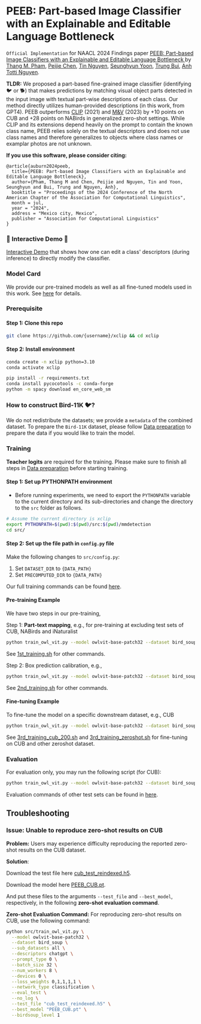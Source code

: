 # PEEB: Part-based Image Classifier with an Explainable and Editable Language Bottleneck

`Official Implementation` for NAACL 2024 Findings paper [PEEB: Part-based Image Classifiers with an Explainable and Editable Language Bottleneck
](https://arxiv.org/abs/2403.05297) by [Thang M. Pham](https://scholar.google.com/citations?user=eNrX3mYAAAAJ&hl=en), [Peijie Chen](https://chanfeechen.github.io/resume), [Tin Nguyen](https://ngthanhtin.github.io/), [Seunghyun Yoon](https://david-yoon.github.io/), [Trung Bui](https://research.adobe.com/person/trung-bui/), [Anh Totti Nguyen](https://anhnguyen.me/).

**TLDR:** We proposed a part-based fine-grained image classifier (identifying 🐦 or 🐕) that makes predictions by matching visual object parts detected in the input image with textual part-wise descriptions of each class. Our method directly utilizes human-provided descriptions (in this work, from GPT4). PEEB outperforms [CLIP](https://github.com/openai/CLIP) (2021) and [M&V](https://arxiv.org/abs/2210.07183) (2023) by +10 points on CUB and +28 points on NABirds in generalized zero-shot settings. While CLIP and its extensions depend heavily on the prompt to contain the known class name, PEEB relies solely on the textual descriptors and does not use class names and therefore generalizes to objects where class names or examplar photos are not unknown.

**If you use this software, please consider citing:**

    @article{auburn2024peeb,
      title={PEEB: Part-based Image Classifiers with an Explainable and Editable Language Bottleneck},
      author={Pham, Thang M and Chen, Peijie and Nguyen, Tin and Yoon, Seunghyun and Bui, Trung and Nguyen, Anh},
      booktitle = "Proceedings of the 2024 Conference of the North American Chapter of the Association for Computational Linguistics",
      month = jul,
      year = "2024",
      address = "Mexico city, Mexico",
      publisher = "Association for Computational Linguistics"
    }
    
### 🌟 Interactive Demo 🌟

[Interactive Demo](https://huggingface.co/spaces/XAI/PEEB) that shows how one can edit a class' descriptors (during inference) to directly modify the classifier.


### Model Card
We provide our pre-trained models as well as all fine-tuned models used in this work. See [here](./Model_card.md) for details.


### Prerequisite

#### Step 1: Clone this repo
```bash
git clone https://github.com/{username}/xclip && cd xclip
```

#### Step 2: Install environment

```bash
conda create -n xclip python=3.10
conda activate xclip

pip install -r requirements.txt
conda install pycocotools -c conda-forge
python -m spacy download en_core_web_sm
```


### How to construct Bird-11K 🐦?

We do not redistribute the datasets; we provide a ```metadata``` of the combined dataset. To prepare the `Bird-11K` dataset, please follow [Data preparation](./Data_preparation.md) to prepare the data if you would like to train the model.


### Training

**Teacher logits** are required for the training. Please make sure to finish all steps in [Data preparation](./Data_preparation.md) before starting training. 

#### Step 1: Set up PYTHONPATH environment
* Before running experiments, we need to export the `PYTHONPATH` variable to the current directory and its sub-directories and change the directory to the `src` folder as follows.
```bash
# Assume the current directory is xclip
export PYTHONPATH=$(pwd):$(pwd)/src:$(pwd)/mmdetection
cd src/
```

#### Step 2: Set up the file path in `config.py` file
Make the following changes to `src/config.py`:
1. Set `DATASET_DIR` to `{DATA_PATH}`
2. Set `PRECOMPUTED_DIR` to `{DATA_PATH}`

Our full training commands can be found [here](./scripts/).

#### Pre-training Example
We have two steps in our pre-training,

Step 1: **Part-text mapping**, e.g., for pre-training at excluding test sets of CUB, NABirds and iNaturalist
```bash
python train_owl_vit.py --model owlvit-base-patch32 --dataset bird_soup --sub_datasets all --descriptors chatgpt --prompt_type 0 --batch_size 32 --batch_size_val 50 --save_freq 1 --num_workers 8 --devices 0 --epochs 32 --lr 0.0002 --weight_decay 0.01 --project_name stage1_pretraining --loss_weights 0,0,0,0,1 --network_type contrastive --freeze_box_heads --logits_from_teacher --num_negatives_train 48 --num_negatives_val 50 --early_stopping 5 --train_file "../data/bird_11K/metadata/level_1_exclude_cub_nabirds_inat/train_keep_child_a100_reindexed.h5" --val_file "../data/bird_11K/metadata/level_1_exclude_cub_nabirds_inat/val_keep_child_a100_reindexed.h5" --test_file "../data/bird_11K/metadata/level_1_exclude_cub_nabirds_inat/test_cub_reindexed.h5" --birdsoup_level 1 --note "stage1_pretraining_BIRD-11K_test"
```
See [1st_training.sh](./scripts/1st_training.sh) for other commands.

Step 2: Box prediction calibration, e.g.,
```bash
python train_owl_vit.py --model owlvit-base-patch32 --dataset bird_soup --sub_datasets all --descriptors chatgpt --prompt_type 0 --batch_size 32 --batch_size_val 50 --save_freq 1 --num_workers 8 --devices 0 --epochs 32 --lr 0.00002 --weight_decay 0.01 --project_name stage2_pretraining --loss_weights 0,1,1,2,0 --network_type contrastive --train_box_heads_only --num_negatives_train 48 --num_negatives_val 50 --early_stopping 5 --train_file "../data/bird_11K/metadata/level_1_exclude_cub_nabirds_inat/train_keep_child_a100_reindexed.h5" --val_file "../data/bird_11K/metadata/level_1_exclude_cub_nabirds_inat/val_keep_child_a100_reindexed.h5" --test_file "../data/bird_11K/metadata/level_1_exclude_cub_nabirds_inat/test_cub_reindexed.h5" --best_model "" --birdsoup_level 1 --note "stage2_pretraining_BIRD-11K_test"
```
See [2nd_training.sh](./scripts/2nd_training.sh) for other commands.


#### Fine-tuning Example
To fine-tune the model on a specific downstream dataset, e.g., CUB
```bash
python train_owl_vit.py --model owlvit-base-patch32 --dataset bird_soup --sub_datasets all --descriptors chatgpt --prompt_type 0 --batch_size 32 --save_freq 1 --num_workers 8 --devices 0 --epochs 30 --lr 0.00002 --weight_decay 0.001 --project_name finetuning --loss_weights 0,1,1,1,1 --network_type classification --classification_loss ce_loss --early_stopping 5 --train_file "../data/bird_11K/metadata/finetuning/cub_train_reindexed.h5" --val_file "../data/bird_11K/metadata/finetuning/cub_val_reindexed.h5" --test_file "../data/bird_11K/metadata/finetuning/cub_test_reindexed.h5" --best_model "" --birdsoup_level 1 --finetuning "vision_encoder_mlp" --note "all_components_cub_200"
```
See [3rd_training_cub_200.sh](./scripts/3rd_training_cub_200.sh) and [3rd_training_zeroshot.sh](./scripts/3rd_training_zeroshot.sh) for fine-tuning on CUB and other zeroshot dataset.


### Evaluation
For evaluation only, you may run the following script (for CUB):
```bash
python train_owl_vit.py --model owlvit-base-patch32 --dataset bird_soup --sub_datasets all --descriptors chatgpt --prompt_type 0 --batch_size 32 --num_workers 8 --devices 0 --loss_weights 0,1,1,1,1 --network_type classification --eval_test --no_log --test_file "../data/bird_11K/metadata/finetuning/cub_test_reindexed.h5" --best_model "PEEB_CUB.pt" --birdsoup_level 1
```
Evaluation commands of other test sets can be found in [here](./scripts/). 


## Troubleshooting

### Issue: Unable to reproduce zero-shot results on CUB
**Problem:** Users may experience difficulty reproducing the reported zero-shot results on the CUB dataset.

**Solution**: 

Download the test file here [cub_test_reindexed.h5](https://tigermailauburn-my.sharepoint.com/:u:/g/personal/ttn0011_auburn_edu/EbN9S7JXxy1MoRoa6ZopdJoBK1iDz3TywVQExK26XvAEsg?e=NXZRYP). 

Download the model here [PEEB_CUB.pt](https://drive.google.com/file/d/1IIGllKlCc8zgRVJiTXIB1CpbWRbwIhfU/view?pli=1).

And put these files to the arguments `--test_file` and `--best_model`, respectively, in the following **zero-shot evaluation command**.

**Zero-shot Evaluation Command:**
   For reproducing zero-shot results on CUB, use the following command:
   ```bash
   python src/train_owl_vit.py \
     --model owlvit-base-patch32 \
     --dataset bird_soup \
     --sub_datasets all \
     --descriptors chatgpt \
     --prompt_type 0 \
     --batch_size 32 \
     --num_workers 8 \
     --devices 0 \
     --loss_weights 0,1,1,1,1 \
     --network_type classification \
     --eval_test \
     --no_log \
     --test_file "cub_test_reindexed.h5" \
     --best_model "PEEB_CUB.pt" \
     --birdsoup_level 1
   ```

